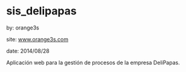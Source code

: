 sis_delipapas
=============

by: orange3s

site: www.orange3s.com

date: 2014/08/28

Aplicación web para la gestión de procesos de la empresa DeliPapas.
